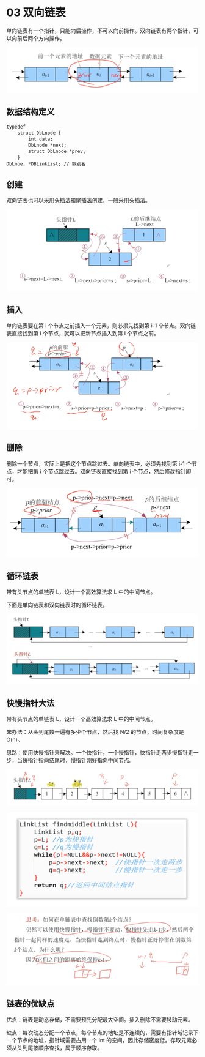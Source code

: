 # 03 双向链表

单向链表有一个指针，只能向后操作，不可以向前操作。双向链表有两个指针，可以向前后两个方向操作。

![](imgs/2022-02-22-22-10-27.png)

## 数据结构定义

```
typedef
	struct DbLnode {
		int data;
		DbLnode *next;
		struct DbLnode *prev;
	} 
DbLnoe, *DBLinkList; // 取别名
```

## 创建

双向链表也可以采用头插法和尾插法创建，一般采用头插法。

![](imgs/2022-02-22-22-18-11.png)

## 插入

单向链表要在第 i 个节点之前插入一个元素，则必须先找到第 i-1 个节点。双向链表直接找到第 i 个节点，就可以把新节点插入到第 i 个节点之前。

![](imgs/2022-02-22-22-32-51.png)

## 删除

删除一个节点，实际上是把这个节点跳过去。单向链表中，必须先找到第 i-1 个节点，才能把第 i 个节点跳过去。双向链表直接找到第 i 个节点，然后修改指针即可。

![](imgs/2022-02-22-22-35-52.png)

## 循环链表

带有头节点的单链表 L，设计一个高效算法求 L 中的中间节点。

下面是单向链表和双向链表时的循环链表。

![](imgs/2022-02-22-22-39-44.png)

## 快慢指针大法

带有头节点的单链表 L，设计一个高效算法求 L 中的中间节点。

笨办法：从头到尾数一遍有多少个节点，然后找 N/2 的节点，时间复杂度是 O(n)。

思路：使用快慢指针来解决。一个快指针，一个慢指针，快指针走两步慢指针走一步，当快指针指向结尾时，慢指针刚好指向中间节点。

![](imgs/2022-02-22-22-42-50.png)

![](imgs/2022-02-22-22-46-13.png)

![](imgs/2022-02-22-22-48-49.png)

## 链表的优缺点

优点：链表是动态存储，不需要预先分配最大空间。插入删除不需要移动元素。

缺点：每次动态分配一个节点，每个节点的地址是不连续的，需要有指针域记录下一个节点的地址，指针域需要占用一个 int 的空间，因此存储密度低。存取元素必须从头到尾按顺序查找，属于顺序存取。